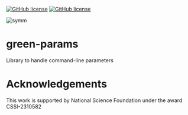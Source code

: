 [![GitHub license](https://img.shields.io/github/license/Green-Phys/green-params?cacheSeconds=3600&color=informational&label=License)](./LICENSE)
[![GitHub license](https://img.shields.io/badge/C%2B%2B-17-blue)](https://en.cppreference.com/w/cpp/compiler_support/17)

![symm](https://github.com/Green-Phys/green-params/actions/workflows/test.yaml/badge.svg)

# green-params
Library to handle command-line parameters

# Acknowledgements

This work is supported by National Science Foundation under the award CSSI-2310582
